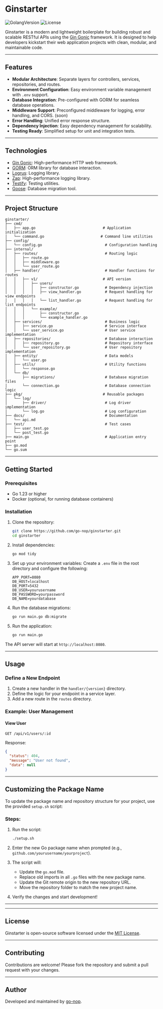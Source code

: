 # Ginstarter
![GolangVersion](https://img.shields.io/github/go-mod/go-version/go-nop/ginstarter)
![License](https://img.shields.io/github/license/go-nop/ginstarter)


Ginstarter is a modern and lightweight boilerplate for building robust and scalable RESTful APIs using the [Gin Gonic](https://github.com/gin-gonic/gin) framework. It is designed to help developers kickstart their web application projects with clean, modular, and maintainable code.

---

## Features
- **Modular Architecture**: Separate layers for controllers, services, repositories, and routes.
- **Environment Configuration**: Easy environment variable management with `.env` support.
- **Database Integration**: Pre-configured with GORM for seamless database operations.
- **Middleware Support**: Preconfigured middleware for logging, error handling, and CORS. (soon)
- **Error Handling**: Unified error response structure.
- **Dependency Injection**: Easy dependency management for scalability.
- **Testing Ready**: Simplified setup for unit and integration tests.

---

## Technologies
- [Gin Gonic](https://github.com/gin-gonic/gin): High-performance HTTP web framework.
- [GORM](https://gorm.io/): ORM library for database interaction.
- [Logrus](https://github.com/sirupsen/logrus): Logging library.
- [Zap](https://github.com/uber-go/zap): High-performance logging library.
- [Testify](https://github.com/stretchr/testify): Testing utilities.
- [Goose](https://github.com/pressly/goose): Database migration tool.

---

## Project Structure
```
ginstarter/
├── cmd/
│   ├── app.go                               # Application initialization
│   └── command.go                          # Command line utilities
├── config/
│   └── config.go                             # Configuration handling
├── internal/
│   ├── routes/                               # Routing logic
│   │   ├── route.go
│   │   ├── middleware.go
│   │   └── user_route.go
│   ├── handler/                              # Handler functions for routes
│   │   ├── v1/                              # API version
│   │   │   ├── users/
│   │   │   │   ├── constructor.go            # Dependency injection
│   │   │   │   ├── view_handler.go           # Request handling for view endpoints
│   │   │   │   └── list_handler.go           # Request handling for list endpoints
│   │   │   └── example/
│   │   │       ├── constructor.go
│   │   │       └── example_handler.go
│   ├── services/                             # Business logic
│   │   ├── service.go                        # Service interface
│   │   └── user_service.go                   # User service implementation
│   ├── repositories/                         # Database interaction
│   │   ├── repository.go                     # Repository interface
│   │   └── user_repository.go                # User repository implementation
│   ├── entity/                               # Data models
│   │   └── user.go
│   ├── utils/                                # Utility functions
│   │   └── response.go
│   └── db/
│       ├── migrations/                       # Database migration files
│       └── connection.go                     # Database connection logic
├── pkg/                                     # Reusable packages
│   └── log/
│       ├── driver/                           # Log driver implementation
│       └── log.go                            # Log configuration
├── docs/                                     # Documentation
│   └── api.md
├── test/                                     # Test cases
│   ├── user_test.go
│   └── post_test.go
├── main.go                                   # Application entry point
├── go.mod
└── go.sum
```

---

## Getting Started

### Prerequisites
- Go 1.23 or higher
- Docker (optional, for running database containers)

### Installation

1. Clone the repository:
    ```bash
    git clone https://github.com/go-nop/ginstarter.git
    cd ginstarter
    ```

2. Install dependencies:
    ```bash
    go mod tidy
    ```

3. Set up your environment variables:
    Create a `.env` file in the root directory and configure the following:
    ```env
    APP_PORT=8080
    DB_HOST=localhost
    DB_PORT=5432
    DB_USER=yourusername
    DB_PASSWORD=yourpassword
    DB_NAME=yourdatabase
    ```

4. Run the database migrations:
    ```bash
    go run main.go db:migrate
    ```

5. Run the application:
    ```bash
    go run main.go
    ```

The API server will start at `http://localhost:8080`.

---

## Usage

### Define a New Endpoint
1. Create a new handler in the `handler/{version}` directory.
2. Define the logic for your endpoint in a service layer.
3. Add a new route in the `routes` directory.

### Example: User Management
#### View User
```http
GET /api/v1/users/:id
```
Response:
```json
{
  "status": 404,
  "message": "User not found",
  "data": null
}
```

---

## Customizing the Package Name

To update the package name and repository structure for your project, use the provided `setup.sh` script:

### Steps:

1. Run the script:

   ```bash
   ./setup.sh
   ```

2. Enter the new Go package name when prompted (e.g., `github.com/yourusername/yourproject`).

3. The script will:
   - Update the `go.mod` file.
   - Replace old imports in all `.go` files with the new package name.
   - Update the Git remote origin to the new repository URL.
   - Move the repository folder to match the new project name.

4. Verify the changes and start development!

---

---

## License
Ginstarter is open-source software licensed under the [MIT License](LICENSE).

---

## Contributing
Contributions are welcome! Please fork the repository and submit a pull request with your changes.

---

## Author
Developed and maintained by [go-nop](https://github.com/go-nop).
